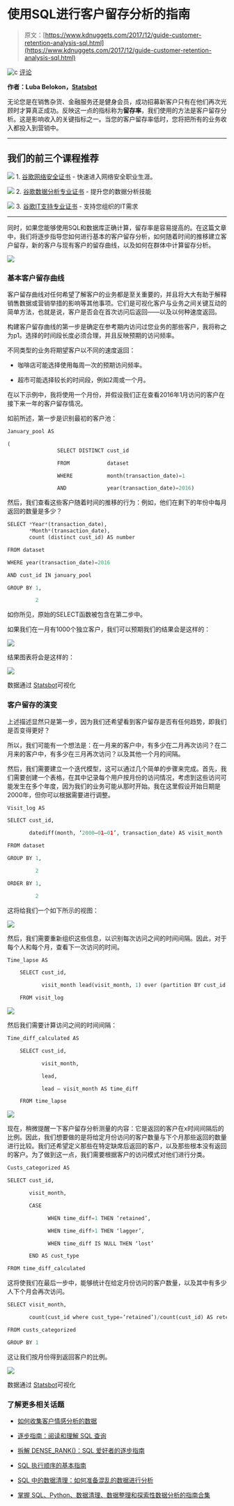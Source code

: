 # 使用SQL进行客户留存分析的指南

> 原文：[https://www.kdnuggets.com/2017/12/guide-customer-retention-analysis-sql.html](https://www.kdnuggets.com/2017/12/guide-customer-retention-analysis-sql.html)

![c](../Images/3d9c022da2d331bb56691a9617b91b90.png) [评论](/2017/12/guide-customer-retention-analysis-sql.html?page=2#comments)

**作者：Luba Belokon，[Statsbot](https://statsbot.co/)**

无论您是在销售杂货、金融服务还是健身会员，成功招募新客户只有在他们再次光顾时才算真正成功。反映这一点的指标称为**留存率**，我们使用的方法是客户留存分析。这是影响收入的关键指标之一。当您的客户留存率低时，您将把所有的业务收入都投入到营销中。

* * *

## 我们的前三个课程推荐

![](../Images/0244c01ba9267c002ef39d4907e0b8fb.png) 1\. [谷歌网络安全证书](https://www.kdnuggets.com/google-cybersecurity) - 快速进入网络安全职业生涯。

![](../Images/e225c49c3c91745821c8c0368bf04711.png) 2\. [谷歌数据分析专业证书](https://www.kdnuggets.com/google-data-analytics) - 提升您的数据分析技能

![](../Images/0244c01ba9267c002ef39d4907e0b8fb.png) 3\. [谷歌IT支持专业证书](https://www.kdnuggets.com/google-itsupport) - 支持您组织的IT需求

* * *

同时，如果您能够使用SQL和数据库正确计算，留存率是容易提高的。在这篇文章中，我们将逐步指导您如何进行基本的客户留存分析，如何随着时间的推移建立客户留存，新的客户与现有客户的留存曲线，以及如何在群体中计算留存分析。

![](../Images/4dafe15272d5880e5a4895c828c73092.png)

### **基本客户留存曲线**

客户留存曲线对任何希望了解客户的业务都是至关重要的，并且将大大有助于解释销售数据或营销举措的影响等其他事项。它们是可视化客户与业务之间关键互动的简单方法，也就是说，客户是否会在首次访问后返回——以及以何种速度返回。

构建客户留存曲线的第一步是确定在参考期内访问过您业务的那些客户，我将称之为p1。选择的时间段长度必须合理，并且反映预期的访问频率。

不同类型的业务将期望客户以不同的速度返回：

+   咖啡店可能选择使用每周一次的预期访问频率。

+   超市可能选择较长的时间段，例如2周或一个月。

在以下示例中，我将使用一个月份，并假设我们正在查看2016年1月访问的客户在接下来一年的客户留存情况。

如前所述，第一步是识别最初的客户池：

```py
January_pool AS

(                
                SELECT DISTINCT cust_id

                FROM            dataset

                WHERE           month(transaction_date)=1

                AND             year(transaction_date)=2016)
```

然后，我们查看这些客户随着时间的推移的行为：例如，他们在剩下的年份中每月返回的数量是多少？

```py
SELECT *Year*(transaction_date),
       *Month*(transaction_date),
       count (distinct cust_id) AS number

FROM dataset

WHERE year(transaction_date)=2016

AND cust_id IN january_pool

GROUP BY 1,

         2
```

如你所见，原始的SELECT函数被包含在第二步中。

如果我们在一月有1000个独立客户，我们可以预期我们的结果会是这样的：

![](../Images/9e5c1c04cff6ee179ae47d2e59425704.png)

结果图表将会是这样的：

![](../Images/8e8edcb227c54109061bdea06175072b.png)

数据通过 [Statsbot](https://statsbot.co/solutions/product-analytics?utm_source=blog&utm_medium=article&utm_campaign=retention)可视化

### **客户留存的演变**

上述描述显然只是第一步，因为我们还希望看到客户留存是否有任何趋势，即我们是否变得更好？

所以，我们可能有一个想法是：在一月来的客户中，有多少在二月再次访问？在二月来的客户中，有多少在三月再次访问？以及其他一个月的间隔。

然后，我们需要建立一个迭代模型，这可以通过几个简单的步骤来完成。首先，我们需要创建一个表格，在其中记录每个用户按月份的访问情况，考虑到这些访问可能发生在多个年度，因为我们的业务可能从那时开始。我在这里假设开始日期是2000年，但你可以根据需要进行调整。

```py
Visit_log AS

SELECT cust_id,

       datediff(month, ‘2000–01–01’, transaction_date) AS visit_month

FROM dataset

GROUP BY 1,

         2

ORDER BY 1,

         2
```

这将给我们一个如下所示的视图：

![](../Images/b3facb2b4c2007e2a35a9a0ad14377b5.png)

然后，我们需要重新组织这些信息，以识别每次访问之间的时间间隔。因此，对于每个人和每个月，查看下一次访问的时间。

```py
Time_lapse AS

    SELECT cust_id,

           visit_month lead(visit_month, 1) over (partition BY cust_id ORDER BY cust_id, visit_month)

    FROM visit_log
```

![](../Images/f711558056104b3bd5419449a25b0abb.png)

然后我们需要计算访问之间的时间间隔：

```py
Time_diff_calculated AS

    SELECT cust_id,

           visit_month,

           lead,

           lead — visit_month AS time_diff

    FROM time_lapse
```

![](../Images/3d0161fb4389e0fa881503732e980adf.png)

现在，稍微提醒一下客户留存分析测量的内容：它是返回的客户在x时间间隔后的比例。因此，我们想要做的是将给定月份访问的客户数量与下个月那些返回的数量进行比较。我们还希望定义那些在特定缺席后返回的客户，以及那些根本没有返回的客户。为了做到这一点，我们需要根据客户的访问模式对他们进行分类。

```py
Custs_categorized AS

SELECT cust_id,

       visit_month,

       CASE

             WHEN time_diff=1 THEN ‘retained’,

             WHEN time_diff>1 THEN ‘lagger’,

             WHEN time_diff IS NULL THEN ‘lost’

       END AS cust_type

FROM time_diff_calculated
```

这将使我们在最后一步中，能够统计在给定月份访问的客户数量，以及其中有多少人下个月会再次访问。

```py
SELECT visit_month,

       count(cust_id where cust_type=’retained’)/count(cust_id) AS retention

FROM custs_categorized

GROUP BY 1
```

这让我们按月份得到返回客户的比例。

![](../Images/92c95efb32cb152b198bfe7dbffaace8.png)

数据通过 [Statsbot](https://statsbot.co/solutions/product-analytics?utm_source=blog&utm_medium=article&utm_campaign=retention)可视化

### 了解更多相关话题

+   [如何收集客户情感分析的数据](https://www.kdnuggets.com/2022/12/collect-data-customer-sentiment-analysis.html)

+   [逐步指南：阅读和理解 SQL 查询](https://www.kdnuggets.com/a-step-by-step-guide-to-reading-and-understanding-sql-queries)

+   [拆解 DENSE_RANK()：SQL 爱好者的逐步指南](https://www.kdnuggets.com/breaking-down-denserank-a-step-by-step-guide-for-sql-enthusiasts)

+   [SQL 执行顺序的基本指南](https://www.kdnuggets.com/the-essential-guide-to-sql-execution-order)

+   [SQL 中的数据清理：如何准备混乱的数据进行分析](https://www.kdnuggets.com/data-cleaning-in-sql-how-to-prepare-messy-data-for-analysis)

+   [掌握 SQL、Python、数据清理、数据整理和探索性数据分析的指南合集](https://www.kdnuggets.com/collection-of-guides-on-mastering-sql-python-data-cleaning-data-wrangling-and-exploratory-data-analysis)

